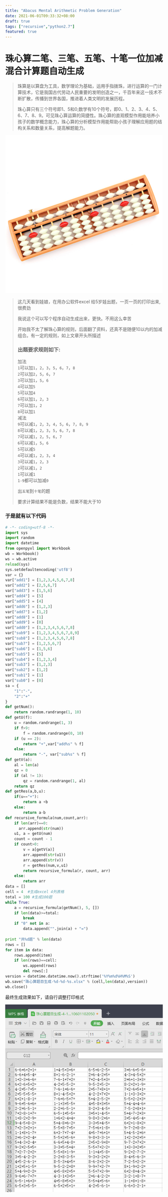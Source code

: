 ```yaml
---
title: "Abacus Mental Arithmetic Problem Generation"
date: 2021-06-01T09:33:32+08:00
draft: true
tags: ["recursive","python2.7"] 
featured: true
---
```


# 珠心算二笔、三笔、五笔、十笔一位加减混合计算题自动生成 

> 珠算是以算盘为工具，数学理论为基础，运用手指拨珠，进行运算的一门计算技术，它是我国古代劳动人民重要的发明创造之一，千百年来这一技术不断扩散，传播到世界各国，推进着人类文明的发展历程。
>
> 珠心算只有三个符号即1、5和0;数学有10个符号，即0、1、2、3、4、5、6、7、8、9。可见珠心算运算的简捷性。珠心算的直观模型作用能培养小孩子的数学概念能力，珠心算的分析模型作用能帮助小孩子理解应用题的结构关系和数量关系，提高解题能力。

![珠心算盘](./zhuxinsuanpang.jpg)

>  这几天看到娃娘，在用办公软件excel 给5岁娃出题，一页一页的打印出来, 很费劲
>
>  我说这个可以写个程序自动生成出来，更快。不用这么幸苦
>
>  开始我不太了解珠心算的规则，后面翻了资料，还真不是随便10以内的加减组合。有一定的规则，如上文章开头所描述
>
>  ### 出题要求规则如下:
>
>  加法  
>  `1`可以加`1`，`2`，`3`，`5`，`6`，`7`，`8`  
>  `2`可以加`2`，`5`，`6`，`7`  
>  `3`可以加`1`，`5`，`6`  
>  `4`可以加`5`  
>  `5`可以加`4`  
>  `6`可以加`1`，`2`，`3`  
>  `7`可以加`1`，`2`  
>  `8`可以加`1`  
>  减法  
>  `9`可以减`1`，`2`，`3`，`4`，`5`，`6`，`7`，`8`，`9`  
>  `8`可以减`1`，`2`，`3`，`5`，`6`，`7`，`8`  
>  `7`可以减`1`，`2`，`5`，`6`，`7`  
>  `6`可以减`1`，`5`，`6`  
>  `5`可以减`5`  
>  `4`可以减`1`，`2`，`3`，`4`  
>  `3`可以减`1`，`2`，`3`  
>  `2`可以减`1`，`2`  
>  `1`可以减`1`  
>  `1-9`都可以加减`0`  
>
>  出`五笔`到`十笔`的题  
>
>  要求计算结果不能是负数，结果不能大于10

### 于是就有以下代码

```py
# -*- coding=utf-8 -*-
import sys
import random
import datetime
from openpyxl import Workbook
wb = Workbook()
ws = wb.active
reload(sys)
sys.setdefaultencoding('utf8')
var = {}
var["add1"] = [1,2,3,4,5,6,7,8]
var["add2"] = [2,5,6,7]
var["add3"] = [1,5,6]
var["add4"] = [5]
var["add5"] = [4]
var["add6"] = [1,2,3]
var["add7"] = [1,2]
var["add8"] = [1]
var["add9"] = [0]
var["add0"] = [1,2,3,4,5,6,7,8]
var["sub9"] = [1,2,3,4,5,6,7,8,9]
var["sub8"] = [1,2,3,4,5,6,7,8]
var["sub7"] = [1,2,5,6,7]
var["sub6"] = [1,5,6]
var["sub5"] = [5]
var["sub4"] = [1,2,3,4]
var["sub3"] = [1,2,3]
var["sub2"] = [1,2]
var["sub1"] = [1]
var["sub0"] = [0]
sa = {
    "1":"-",
    "2":"+"
}
def getNum():
    return random.randrange(1, 10)
def getU(f):
    u = random.randrange(1, 3)
    if f>9:
        f = random.randrange(0, 10)
    if (u == 2):
        return "+",var["add%s" % f]
    else:
        return "-", var["sub%s" % f]
def getV(a):
    al = len(a)
    qz = 0
    if (al != 1):
        qz = random.randrange(1, al)
    return qz
def getRes(a,b,u):
    if(u=="+"):
        return a +b
    else:
        return a-b
def recursive_formula(num,count,arr):
    if len(arr)==0:
      arr.append(str(num))
    u1, a = getU(num)
    count = count - 1
    if count>0:
        v = a[getV(a)]
        arr.append(str(u1))
        arr.append(str(v))
        r = getRes(num,v,u1)
        return recursive_formula(r, count, arr)
    else:
        return arr 
data = []
cell = 4  #生成excel 4列表格
total = 100 #生成100题
while True:
    a = recursive_formula(getNum(), 5, [])
    if len(data)>=total:
        break
    if "0" not in a:
        data.append("".join(a) + "=")

print "共%d题" % len(data)
rows = []
for item in data:
    rows.append(item)
    if len(rows)==cell:
        ws.append(rows)
        del rows[:]
version = datetime.datetime.now().strftime('%Y%m%d%H%M%S')
wb.save("珠心算题目生成-%d-%d-%s.xlsx" % (cell,len(data),version))
wb.close()
```

最终生成效果如下，请自行调整打印格式

![image-20210601102211603](image-20210601102211603.png)